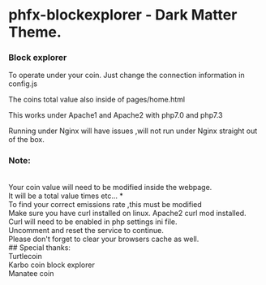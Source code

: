 # phfx-blockexplorer - Dark Matter Theme.
### Block explorer

To operate under your coin.
Just change the connection information in config.js

The coins total value also inside of pages/home.html

This works under Apache1 and Apache2
with php7.0 and php7.3

Running under Nginx will have issues ,will not run under
Nginx straight out of the box.

### Note:
<br>
Your coin value will need to be modified inside the webpage.
<br>
It will be a total value times etc... *
<br>
To find your correct emissions rate ,this must be modified
<br>
Make sure you have curl installed on linux.
Apache2 curl mod installed.
<br>
Curl will need to be enabled in php settings ini file.
<br>
Uncomment and reset the service to continue.
<br>
Please don't forget to clear your browsers cache as well.
<br>
## Special thanks:
<br>
Turtlecoin
<br>
Karbo coin block explorer
<br>
Manatee coin